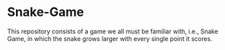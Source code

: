# Snake-Game
This repository consists of a game we all must be familiar with, i.e., Snake Game, in which the snake grows larger with every single point it scores. 

